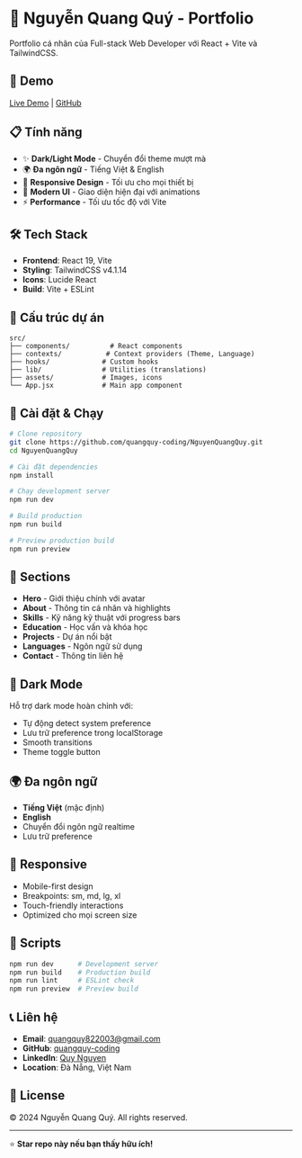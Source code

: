 # 🌟 Nguyễn Quang Quý - Portfolio

Portfolio cá nhân của Full-stack Web Developer với React + Vite và TailwindCSS.

## 🚀 Demo
[Live Demo](https://nguyenquangquy.netlify.app/) | [GitHub](https://github.com/quangquy-coding/NguyenQuangQuy)

## 📋 Tính năng

- ✨ **Dark/Light Mode** - Chuyển đổi theme mượt mà
- 🌍 **Đa ngôn ngữ** - Tiếng Việt & English
- 📱 **Responsive Design** - Tối ưu cho mọi thiết bị
- 🎨 **Modern UI** - Giao diện hiện đại với animations
- ⚡ **Performance** - Tối ưu tốc độ với Vite

## 🛠️ Tech Stack

- **Frontend**: React 19, Vite
- **Styling**: TailwindCSS v4.1.14
- **Icons**: Lucide React
- **Build**: Vite + ESLint

## 📁 Cấu trúc dự án

```
src/
├── components/          # React components
├── contexts/           # Context providers (Theme, Language)
├── hooks/             # Custom hooks
├── lib/               # Utilities (translations)
├── assets/            # Images, icons
└── App.jsx            # Main app component
```

## 🚀 Cài đặt & Chạy

```bash
# Clone repository
git clone https://github.com/quangquy-coding/NguyenQuangQuy.git
cd NguyenQuangQuy

# Cài đặt dependencies
npm install

# Chạy development server
npm run dev

# Build production
npm run build

# Preview production build
npm run preview
```

## 🎨 Sections

- **Hero** - Giới thiệu chính với avatar
- **About** - Thông tin cá nhân và highlights
- **Skills** - Kỹ năng kỹ thuật với progress bars
- **Education** - Học vấn và khóa học
- **Projects** - Dự án nổi bật
- **Languages** - Ngôn ngữ sử dụng
- **Contact** - Thông tin liên hệ

## 🌙 Dark Mode

Hỗ trợ dark mode hoàn chỉnh với:
- Tự động detect system preference
- Lưu trữ preference trong localStorage
- Smooth transitions
- Theme toggle button

## 🌍 Đa ngôn ngữ

- **Tiếng Việt** (mặc định)
- **English**
- Chuyển đổi ngôn ngữ realtime
- Lưu trữ preference

## 📱 Responsive

- Mobile-first design
- Breakpoints: sm, md, lg, xl
- Touch-friendly interactions
- Optimized cho mọi screen size

## 🔧 Scripts

```bash
npm run dev      # Development server
npm run build    # Production build
npm run lint     # ESLint check
npm run preview  # Preview build
```

## 📞 Liên hệ

- **Email**: quangquy822003@gmail.com
- **GitHub**: [quangquy-coding](https://github.com/quangquy-coding)
- **LinkedIn**: [Quy Nguyen](https://www.linkedin.com/in/quy-nguyen-b00032200/)
- **Location**: Đà Nẵng, Việt Nam

## 📄 License

© 2024 Nguyễn Quang Quý. All rights reserved.

---

⭐ **Star repo này nếu bạn thấy hữu ích!**